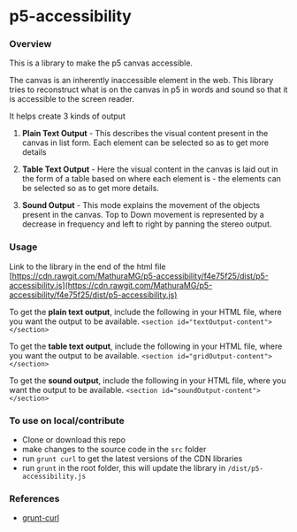 # p5-accessibility

### Overview

This is a library to make the p5 canvas accessible.

The canvas is an inherently inaccessible element in the web. This library tries to reconstruct what is on the canvas in p5 in words and sound so that it is accessible to the screen reader.

It helps create 3 kinds of output

1) **Plain Text Output** - This describes the visual content present in the canvas in list form. Each element can be selected so as to get more details

2) **Table Text Output** - Here the visual content in the canvas is laid out in the form of a table based on where each element is - the elements can be selected so as to get more details.

3) **Sound Output** - This mode explains the movement of the objects present in the canvas. Top to Down movement is represented by a decrease in frequency and left to right by panning the stereo output.

### Usage

Link to the library in the end of the html file [https://cdn.rawgit.com/MathuraMG/p5-accessibility/f4e75f25/dist/p5-accessibility.js](https://cdn.rawgit.com/MathuraMG/p5-accessibility/f4e75f25/dist/p5-accessibility.js)

To get the **plain text output**, include the following in your HTML file, where you want the output to be available.
`<section id="textOutput-content"></section>`

To get the **table text output**, include the following in your HTML file, where you want the output to be available.
`<section id="gridOutput-content"></section>`

To get the **sound output**, include the following in your HTML file, where you want the output to be available.
`<section id="soundOutput-content"></section>`


### To use on local/contribute

* Clone or download this repo
* make changes to the source code in the `src` folder
* run `grunt curl` to get the latest versions of the CDN libraries
* run `grunt` in the root folder, this will update the library in `/dist/p5-accessibility.js`


### References

* [grunt-curl](https://github.com/twolfson/grunt-curl)
